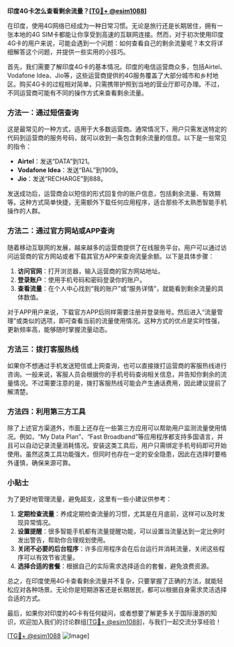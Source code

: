 **印度4G卡怎么查看剩余流量？[[TG💪+ @esim1088](https://t.me/s/esim1088)]**

在印度，使用4G网络已经成为一种日常习惯。无论是旅行还是长期居住，拥有一张本地的4G SIM卡都能让你享受到高速的互联网连接。然而，对于初次使用印度4G卡的用户来说，可能会遇到一个问题：如何查看自己的剩余流量呢？本文将详细解答这个问题，并提供一些实用的小技巧。

首先，我们需要了解印度4G卡的基本情况。印度的电信运营商众多，包括Airtel、Vodafone Idea、Jio等，这些运营商提供的4G服务覆盖了大部分城市和乡村地区。购买4G卡的过程相对简单，只需携带护照到当地的营业厅即可办理。不过，不同运营商可能有不同的操作方式来查看剩余流量。

### 方法一：通过短信查询

这是最常见的一种方式，适用于大多数运营商。通常情况下，用户只需发送特定的代码到运营商的服务号码，就可以收到一条包含剩余流量的信息。以下是一些常见的指令：

- **Airtel**：发送“DATA”到121。
- **Vodafone Idea**：发送“BAL”到1909。
- **Jio**：发送“RECHARGE”到888。

发送成功后，运营商会以短信的形式回复你的账户信息，包括剩余流量、有效期等。这种方式简单快捷，无需额外下载任何应用程序，适合那些不太熟悉智能手机操作的人群。

### 方法二：通过官方网站或APP查询

随着移动互联网的发展，越来越多的运营商提供了在线服务平台。用户可以通过访问运营商的官方网站或者下载其官方APP来查询流量余额。以下是具体步骤：

1. **访问官网**：打开浏览器，输入运营商的官方网站地址。
2. **登录账户**：使用手机号码和密码登录你的账户。
3. **查看流量**：在个人中心找到“我的账户”或“服务详情”，就能看到剩余流量的具体数值。

对于APP用户来说，下载官方APP后同样需要注册并登录账号。然后进入“流量管理”或类似的选项，即可查看当前的流量使用情况。这种方式的优点是实时性强，更新频率高，能够随时掌握流量动态。

### 方法三：拨打客服热线

如果你不想通过手机发送短信或上网查询，也可以直接拨打运营商的客服热线进行咨询。一般来说，客服人员会根据你的手机号码查询相关信息，并告知你剩余的流量情况。不过需要注意的是，拨打客服热线可能会产生通话费用，因此建议提前了解清楚。

### 方法四：利用第三方工具

除了上述官方渠道外，市面上还存在一些第三方应用可以帮助用户监测流量使用情况。例如，“My Data Plan”、“Fast Broadband”等应用程序都支持多国语言，并且可以自动记录流量消耗情况。安装这类工具后，用户只需绑定手机号码即可开始使用。虽然这类工具功能强大，但同时也存在一定的安全隐患，因此在选择时要格外谨慎，确保来源可靠。

### 小贴士

为了更好地管理流量，避免超支，这里有一些小建议供参考：

1. **定期检查流量**：养成定期检查流量的习惯，尤其是在月底前，这样可以及时发现异常情况。
2. **设置提醒**：很多智能手机都有流量提醒功能，可以设置当流量达到一定比例时发出警告，帮助你合理规划使用。
3. **关闭不必要的后台程序**：许多应用程序会在后台运行并消耗流量，关闭这些程序可以有效节省流量。
4. **选择合适的套餐**：根据自己的实际需求选择适合的套餐，避免浪费资源。

总之，在印度使用4G卡查看剩余流量并不复杂，只要掌握了正确的方法，就能轻松应对各种场景。无论你是短期游客还是长期居民，都可以根据自身需求灵活选择合适的方式。

最后，如果你对印度的4G卡有任何疑问，或者想要了解更多关于国际漫游的知识，欢迎加入我们的讨论群组[[TG💪+ @esim1088](https://t.me/s/esim1088)]，与我们一起交流分享经验！

[[TG💪+ @esim1088](https://t.me/s/esim1088) ![Image](https://i.postimg.cc/4NQfJmqS/Snipaste-2025-05-13-00-14-12.png)]